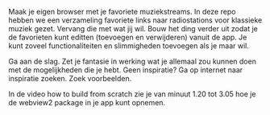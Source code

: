 Maak je eigen browser met je favoriete muziekstreams. In deze repo hebben we een verzameling favoriete links naar radiostations voor klassieke muziek gezet. Vervang die met wat jij wil. Bouw het ding verder uit zodat je de favorieten kunt editten (toevoegen en verwijderen) vanuit de app. Je kunt zoveel functionaliteiten en slimmigheden toevoegen als je maar wil. 

Ga aan de slag. Zet je fantasie in werking wat je allemaal zou kunnen doen met de mogelijkheden die je hebt. Geen inspiratie? Ga op internet naar inspiratie zoeken. Zoek voorbeelden. 

In de video how to build from scratch zie je van minuut 1.20 tot 3.05 hoe je de webview2 package in je app kunt opnemen.
